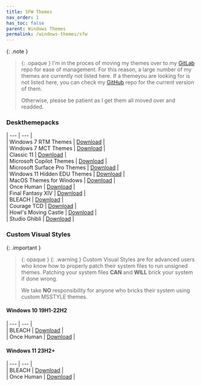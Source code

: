 ```yaml
---
title: SFW Themes
nav_order: 1
has_toc: false
parent: Windows Themes
permalink: /windows-themes/sfw
---
```


{: .note }
> {: .opaque }
> I'm in the proces of moving my themes over to my [GitLab](https://gitlab.com/the-back-room/Themes) repo for ease of management. For this reason, a large number of my themes are currently not listed here. If a themeyou are looking for  is not listed here, you can check my [GitHub](https://github.com/The-Back-Room/repositories) repo for the current version of them.
> 
> Otherwise, please be patient as I get them all moved over and readded.

### Deskthemepacks
 
| --- | --- |  
| Windows 7 RTM Themes | [Download][RTM] |  
| Windows 7 MCT Themes | [Download][MCT] |  
| Classic 11 | [Download][Classic11] |  
| Microsoft Copilot Themes | [Download][MSCopilot] |  
| Microsoft Surface Pro Themes | [Download][MSSurfacePro] |  
| Windows 11 Hidden EDU Themes | [Download][EDU] |  
| MacOS Themes for Windows | [Download][MacOS] |  
| Once Human | [Download][OnceHuman] |  
| Final Fantasy XIV | [Download][FFXIV] |  
| BLEACH | [Download][BLEACH] |  
| Courage TCD | [Download][CourageTCD] |  
| Howl's Moving Castle | [Download][HMC] |  
| Studio Ghibli | [Download][StudioGhibli] | 

### Custom Visual Styles

{: .important }
> {: opaque }
> {: .warning }
> Custom Visual Styles are for advanced users who know how to properly patch their system files to run unsigned themes. 
> Patching your system files **CAN** and **WILL** brick your system if done wrong.
>
> We take **NO** responsibility for anyone who bricks their system using custom MSSTYLE themes.

#### Windows 10 19H1-22H2
 
| --- | --- |  
| BLEACH | [Download][Win10BLEACH] |  
| Once Human | [Download][Win10OnceHuman] |   


#### Windows 11 23H2+

| --- | --- |  
| BLEACH | [Download][Win11BLEACH] |  
| Once Human | [Download][Win11OnceHuman] |  

<!-- ////////////////////////////////////////////////////////////////////////////////////////////////////////////////////// -->

[Win10BLEACH]: https://gitlab.com/the-back-room/Themes/-/tree/main/MSSTYLE/SFW/Windows-10/BLEACH-for-Windows-10-19H1-22H2
[Win10OnceHuman]: https://github.com/The-Back-Room/Once-Human-UI-X2-for-Windows-10-19H1-22H2/

[Win11BLEACH]: https://gitlab.com/the-back-room/Themes/-/tree/main/MSSTYLE/SFW/Windows-11/BLEACH-for-Windows-11
[Win11OnceHuman]: https://gitlab.com/the-back-room/Themes/-/tree/main/MSSTYLE/SFW/Windows-11/Once-Human-for-Windows-11

[RTM]: https://gitlab.com/the-back-room/Themes/-/archive/main/Themes-main.zip?path=Deskthemepacks/SFW/Windows-7-RTM-Themes
[MCT]: https://gitlab.com/the-back-room/Themes/-/archive/main/Themes-main.zip?path=Deskthemepacks/SFW/Windows-7-MCT-Themes
[Classic11]: https://gitlab.com/the-back-room/Themes/-/archive/main/Themes-main.zip?path=Deskthemepacks/SFW/Classic-11
[MSCopilot]: https://gitlab.com/the-back-room/Themes/-/archive/main/Themes-main.zip?path=Deskthemepacks/SFW/Microsoft-Copilot
[MSSurfacePro]: https://gitlab.com/the-back-room/Themes/-/archive/main/Themes-main.zip?path=Deskthemepacks/SFW/Microsoft-Surface-Pro
[MacOS]: https://gitlab.com/the-back-room/Themes/-/archive/main/Themes-main.zip?path=Deskthemepacks/SFW/MacOS
[OnceHuman]: https://gitlab.com/the-back-room/Themes/-/archive/main/Themes-main.zip?path=Deskthemepacks/SFW/Once-Human
[EDU]: https://gitlab.com/the-back-room/Themes/-/archive/main/Themes-main.zip?path=Deskthemepacks/SFW/Windows-11-Hidden-EDU-Themes
[FFXIV]: https://gitlab.com/the-back-room/Themes/-/archive/main/Themes-main.zip?path=Deskthemepacks/SFW/FFXIV
[BLEACH]: https://gitlab.com/the-back-room/Themes/-/archive/main/Themes-main.zip?path=Deskthemepacks/SFW/BLEACH
[CourageTCD]: https://gitlab.com/the-back-room/Themes/-/archive/main/Themes-main.zip?path=Deskthemepacks/SFW/Courage-TCD
[HMC]: https://gitlab.com/the-back-room/Themes/-/archive/main/Themes-main.zip?path=Deskthemepacks/SFW/Howls-Moving-Castle
[StudioGhibli]: https://gitlab.com/the-back-room/Themes/-/archive/main/Themes-main.zip?path=Deskthemepacks/SFW/Studio-Ghibli

<!-- ////////////////////////////////////////////////////////////////////////////////////////////////////////////////////// -->